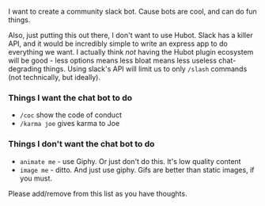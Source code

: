 I want to create a community slack bot. Cause bots are cool, and can do fun things.

Also, just putting this out there, I don't want to use Hubot. Slack has a killer API, and it would be incredibly simple to write an express app to do everything we want. I actually think _not_ having the Hubot plugin ecosystem will be good - less options means less bloat means less useless chat-degrading things. Using slack's API will limit us to only `/slash` commands (not technically, but ideally).

### Things I want the chat bot to do

- `/coc` show the code of conduct
- `/karma joe` gives karma to Joe

### Things I don't want the chat bot to do

- `animate me` - use Giphy. Or just don't do this. It's low quality content
- `image me` - ditto. And just use giphy. Gifs are better than static images, if you must.

Please add/remove from this list as you have thoughts.
